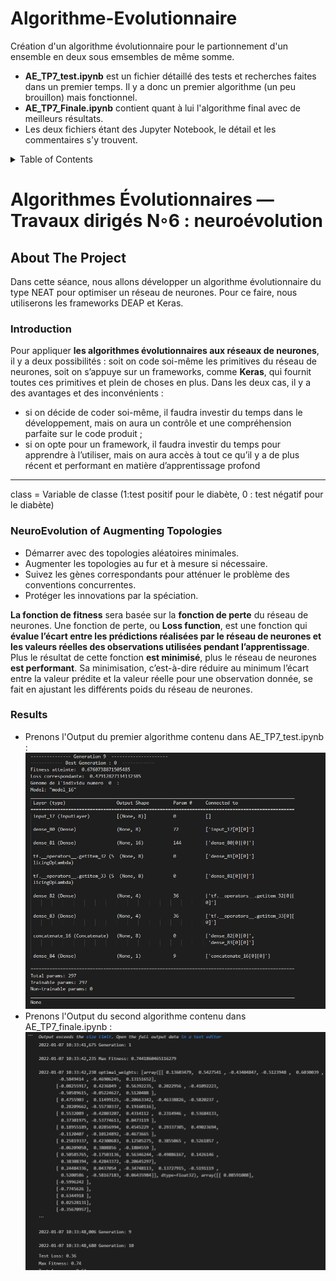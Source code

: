 # Algorithme-Evolutionnaire
Création d'un algorithme évolutionnaire pour le partionnement d'un ensemble en deux sous emsembles de même somme.
* **AE_TP7_test.ipynb** est un fichier détaillé des tests et recherches faites dans un premier temps. Il y a donc un premier algorithme (un peu brouillon) mais fonctionnel.
* **AE_TP7_Finale.ipynb** contient quant à lui l'algorithme final avec de meilleurs résultats. 
* Les deux fichiers étant des Jupyter Notebook, le détail et les commentaires s'y trouvent. 

<!-- TABLE OF CONTENTS -->
<details>
  <summary>Table of Contents</summary>
  <ol>
    <li>
      <a href="#about-the-project">About The Project</a>
      <ul>
        <li><a href="#introduction">Introduction</a></li>
      </ul>
      <ul>
        <li><a href="#neuroevolution-of-augmenting-topologies"> Neuroevolution </a></li>
      </ul>
       <ul>
        <li><a href="#results">Results</a></li>
      </ul>
    </li>
  </ol>
</details>



<!-- ABOUT THE PROJECT -->
# Algorithmes Évolutionnaires — Travaux dirigés N◦6 : neuroévolution
## About The Project
Dans cette séance, nous allons développer un algorithme évolutionnaire du type NEAT pour optimiser un réseau de neurones. Pour ce faire, nous utiliserons les frameworks DEAP et Keras.

### Introduction
Pour appliquer **les algorithmes évolutionnaires aux réseaux de neurones**, il y a deux possibilités : soit on code soi-même les primitives du réseau de neurones, soit on s’appuye sur un frameworks, comme **Keras**, qui fournit toutes ces primitives et plein de choses en plus. 
Dans les deux cas, il y a des avantages et des inconvénients : 
* si on décide de coder soi-même, il faudra investir du temps dans le développement, mais on aura un contrôle et une compréhension parfaite sur le code produit ; 
* si on opte pour un framework, il faudra investir du temps pour apprendre à l’utiliser, mais on aura accès à tout ce qu’il y a de plus récent et performant en matière d’apprentissage profond

-------------------------------------------------------------- 

class = Variable de classe (1:test positif pour le diabète, 0 : test négatif pour le diabète)

### NeuroEvolution of Augmenting Topologies
- Démarrer avec des topologies aléatoires minimales.
- Augmenter les topologies au fur et à mesure si nécessaire.
- Suivez les gènes correspondants pour atténuer le problème des conventions concurrentes.
- Protéger les innovations par la spéciation.

**La fonction de fitness** sera basée sur la **fonction de perte** du réseau de neurones.
Une fonction de perte, ou **Loss function**, est une fonction qui **évalue l’écart entre les prédictions réalisées par le réseau de neurones et les valeurs réelles des observations utilisées pendant l’apprentissage**. Plus le résultat de cette fonction **est minimisé**, plus le réseau de neurones **est performant**. Sa minimisation, c’est-à-dire réduire au minimum l’écart entre la valeur prédite et la valeur réelle pour une observation donnée, se fait en ajustant les différents poids du réseau de neurones.


### Results
* Prenons l'Output du premier algorithme contenu dans AE_TP7_test.ipynb : 
![Screenshot](Capture.PNG)
* Prenons l'Output du second algorithme contenu dans AE_TP7_finale.ipynb : 
![Screenshot](Capture2.PNG)
